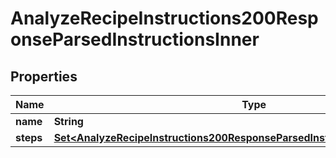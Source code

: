 

# AnalyzeRecipeInstructions200ResponseParsedInstructionsInner

## Properties

Name | Type | Description | Notes
------------ | ------------- | ------------- | -------------
**name** | **String** |  | 
**steps** | [**Set&lt;AnalyzeRecipeInstructions200ResponseParsedInstructionsInnerStepsInner&gt;**](AnalyzeRecipeInstructions200ResponseParsedInstructionsInnerStepsInner.md) |  |  [optional]




